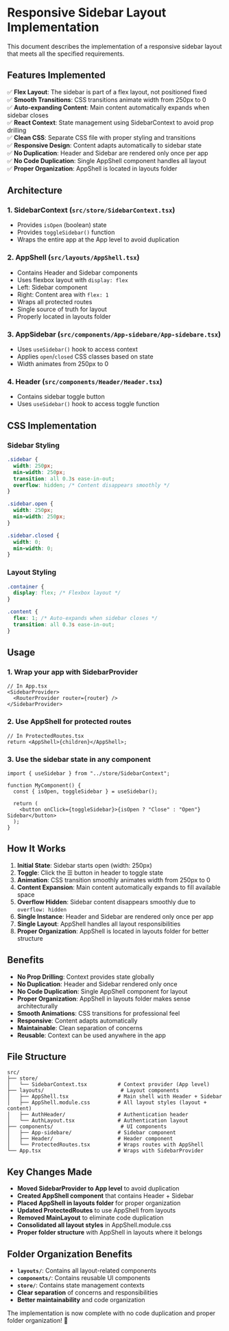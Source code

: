 # Responsive Sidebar Layout Implementation

This document describes the implementation of a responsive sidebar layout that meets all the specified requirements.

## Features Implemented

✅ **Flex Layout**: The sidebar is part of a flex layout, not positioned fixed  
✅ **Smooth Transitions**: CSS transitions animate width from 250px to 0  
✅ **Auto-expanding Content**: Main content automatically expands when sidebar closes  
✅ **React Context**: State management using SidebarContext to avoid prop drilling  
✅ **Clean CSS**: Separate CSS file with proper styling and transitions  
✅ **Responsive Design**: Content adapts automatically to sidebar state  
✅ **No Duplication**: Header and Sidebar are rendered only once per app  
✅ **No Code Duplication**: Single AppShell component handles all layout  
✅ **Proper Organization**: AppShell is located in layouts folder

## Architecture

### 1. SidebarContext (`src/store/SidebarContext.tsx`)

- Provides `isOpen` (boolean) state
- Provides `toggleSidebar()` function
- Wraps the entire app at the App level to avoid duplication

### 2. AppShell (`src/layouts/AppShell.tsx`)

- Contains Header and Sidebar components
- Uses flexbox layout with `display: flex`
- Left: Sidebar component
- Right: Content area with `flex: 1`
- Wraps all protected routes
- Single source of truth for layout
- Properly located in layouts folder

### 3. AppSidebar (`src/components/App-sidebare/App-sidebare.tsx`)

- Uses `useSidebar()` hook to access context
- Applies `open`/`closed` CSS classes based on state
- Width animates from 250px to 0

### 4. Header (`src/components/Header/Header.tsx`)

- Contains sidebar toggle button
- Uses `useSidebar()` hook to access toggle function

## CSS Implementation

### Sidebar Styling

```css
.sidebar {
  width: 250px;
  min-width: 250px;
  transition: all 0.3s ease-in-out;
  overflow: hidden; /* Content disappears smoothly */
}

.sidebar.open {
  width: 250px;
  min-width: 250px;
}

.sidebar.closed {
  width: 0;
  min-width: 0;
}
```

### Layout Styling

```css
.container {
  display: flex; /* Flexbox layout */
}

.content {
  flex: 1; /* Auto-expands when sidebar closes */
  transition: all 0.3s ease-in-out;
}
```

## Usage

### 1. Wrap your app with SidebarProvider

```tsx
// In App.tsx
<SidebarProvider>
  <RouterProvider router={router} />
</SidebarProvider>
```

### 2. Use AppShell for protected routes

```tsx
// In ProtectedRoutes.tsx
return <AppShell>{children}</AppShell>;
```

### 3. Use the sidebar state in any component

```tsx
import { useSidebar } from "../store/SidebarContext";

function MyComponent() {
  const { isOpen, toggleSidebar } = useSidebar();

  return (
    <button onClick={toggleSidebar}>{isOpen ? "Close" : "Open"} Sidebar</button>
  );
}
```

## How It Works

1. **Initial State**: Sidebar starts open (width: 250px)
2. **Toggle**: Click the ☰ button in header to toggle state
3. **Animation**: CSS transition smoothly animates width from 250px to 0
4. **Content Expansion**: Main content automatically expands to fill available space
5. **Overflow Hidden**: Sidebar content disappears smoothly due to `overflow: hidden`
6. **Single Instance**: Header and Sidebar are rendered only once per app
7. **Single Layout**: AppShell handles all layout responsibilities
8. **Proper Organization**: AppShell is located in layouts folder for better structure

## Benefits

- **No Prop Drilling**: Context provides state globally
- **No Duplication**: Header and Sidebar rendered only once
- **No Code Duplication**: Single AppShell component for layout
- **Proper Organization**: AppShell in layouts folder makes sense architecturally
- **Smooth Animations**: CSS transitions for professional feel
- **Responsive**: Content adapts automatically
- **Maintainable**: Clean separation of concerns
- **Reusable**: Context can be used anywhere in the app

## File Structure

```
src/
├── store/
│   └── SidebarContext.tsx          # Context provider (App level)
├── layouts/                         # Layout components
│   ├── AppShell.tsx                # Main shell with Header + Sidebar
│   ├── AppShell.module.css         # All layout styles (layout + content)
│   ├── AuthHeader/                 # Authentication header
│   └── AuthLayout.tsx              # Authentication layout
├── components/                      # UI components
│   ├── App-sidebare/               # Sidebar component
│   ├── Header/                     # Header component
│   └── ProtectedRoutes.tsx         # Wraps routes with AppShell
└── App.tsx                         # Wraps with SidebarProvider
```

## Key Changes Made

- **Moved SidebarProvider to App level** to avoid duplication
- **Created AppShell component** that contains Header + Sidebar
- **Placed AppShell in layouts folder** for proper organization
- **Updated ProtectedRoutes** to use AppShell from layouts
- **Removed MainLayout** to eliminate code duplication
- **Consolidated all layout styles** in AppShell.module.css
- **Proper folder structure** with AppShell in layouts where it belongs

## Folder Organization Benefits

- **`layouts/`**: Contains all layout-related components
- **`components/`**: Contains reusable UI components
- **`store/`**: Contains state management contexts
- **Clear separation** of concerns and responsibilities
- **Better maintainability** and code organization

The implementation is now complete with no code duplication and proper folder organization! 🎉
